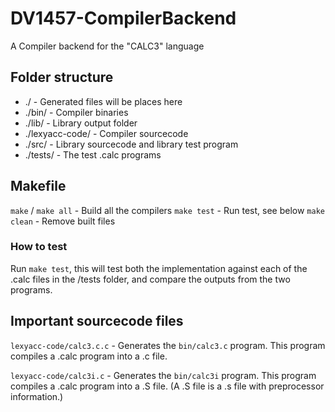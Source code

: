 # DV1457-CompilerBackend
A Compiler backend for the "CALC3" language

## Folder structure
- ./ - Generated files will be places here
- ./bin/ - Compiler binaries
- ./lib/ - Library output folder
- ./lexyacc-code/ - Compiler sourcecode
- ./src/ - Library sourcecode and library test program
- ./tests/ - The test .calc programs

## Makefile
`make` / `make all` - Build all the compilers
`make test` - Run test, see below
`make clean` - Remove built files

### How to test
Run `make test`, this will test both the implementation against each of the
.calc files in the /tests folder, and compare the outputs from the two programs.

## Important sourcecode files
`lexyacc-code/calc3.c.c` - Generates the `bin/calc3.c` program. This program compiles
a .calc program into a .c file.

`lexyacc-code/calc3i.c` - Generates the `bin/calc3i` program. This program compiles
a .calc program into a .S file. (A .S file is a .s file with preprocessor
information.)